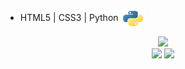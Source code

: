 
- HTML5 | CSS3 | Python <img align="center" alt="Yago-Python" height="30" width="40" src="https://raw.githubusercontent.com/devicons/devicon/master/icons/python/python-original.svg">
<div align="center">
  <a href="https://github.com/yagocoutto">
  <img height="180em" src="https://github-readme-stats.vercel.app/api?username=yagocoutto&show_icons=true&theme=dark&include_all_commits=true&count_private=true"/>
<div>
  <a href = "mailto:yagodevpython@gmail.com"><img src="https://img.shields.io/badge/-Gmail-%23333?style=for-the-badge&logo=gmail&logoColor=white" target="_blank"></a>
  <a href="https://www.linkedin.com/in/yagocouto" target="_blank"><img src="https://img.shields.io/badge/-LinkedIn-%230077B5?style=for-the-badge&logo=linkedin&logoColor=white" target="_blank"></a> 
  
</div>
